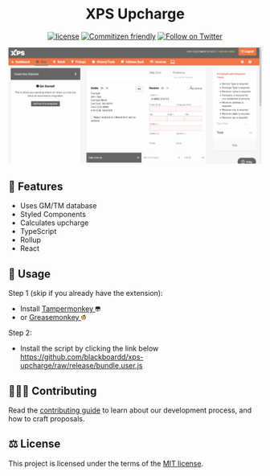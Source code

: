 <h1 align="center">XPS Upcharge</h1>

<div align="center">

[![license](https://img.shields.io/badge/license-MIT-blue.svg)](https://github.com/blackboardd/xps-upcharge/blob/main/LICENSE) [![Commitizen friendly](https://img.shields.io/badge/commitizen-friendly-brightgreen.svg)](http://commitizen.github.io/cz-cli/) [![Follow on Twitter](https://img.shields.io/twitter/follow/blkboardd.svg?label=follow+blkboardd)](https://twitter.com/blkboardd)

</div>

![demonstration](.github/images/gifs/demonstration.gif)

## 👠 Features

- Uses GM/TM database
- Styled Components
- Calculates upcharge
- TypeScript
- Rollup
- React

## 🔧 Usage

Step 1 (skip if you already have the extension):

- Install [Tampermonkey <img src=".github/images/icons/tampermonkey/icon180.png" alt="tampermonkey" height="10"/>](https://www.tampermonkey.net/)
- or [Greasemonkey <img src=".github/images/icons/greasemonkey/favicon.ico" alt="greasemonkey" height="10"/>](https://www.greasespot.net/)

Step 2:

- Install the script by clicking the link below
  <https://github.com/blackboardd/xps-upcharge/raw/release/bundle.user.js>

## 🧑‍🤝‍🧑 Contributing

Read the [contributing guide](/docs/CONTRIBUTING.md) to learn about our development process, and how to craft proposals.

## ⚖️ License

This project is licensed under the terms of the [MIT license](/docs/LICENSE).

